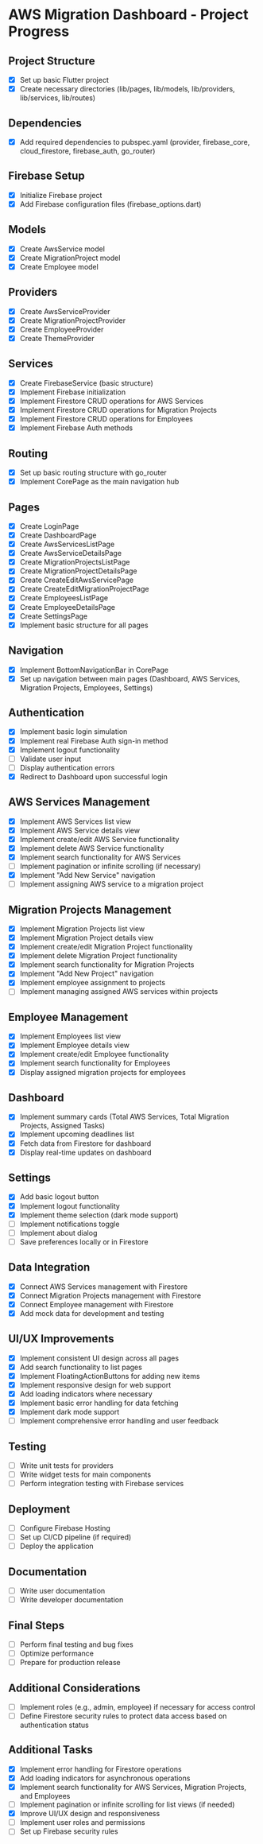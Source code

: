 # AWS Migration Dashboard - Project Progress

## Project Structure
- [x] Set up basic Flutter project
- [x] Create necessary directories (lib/pages, lib/models, lib/providers, lib/services, lib/routes)

## Dependencies
- [x] Add required dependencies to pubspec.yaml (provider, firebase_core, cloud_firestore, firebase_auth, go_router)

## Firebase Setup
- [x] Initialize Firebase project
- [x] Add Firebase configuration files (firebase_options.dart)

## Models
- [x] Create AwsService model
- [x] Create MigrationProject model
- [x] Create Employee model

## Providers
- [x] Create AwsServiceProvider
- [x] Create MigrationProjectProvider
- [x] Create EmployeeProvider
- [x] Create ThemeProvider

## Services
- [x] Create FirebaseService (basic structure)
- [x] Implement Firebase initialization
- [x] Implement Firestore CRUD operations for AWS Services
- [x] Implement Firestore CRUD operations for Migration Projects
- [x] Implement Firestore CRUD operations for Employees
- [x] Implement Firebase Auth methods

## Routing
- [x] Set up basic routing structure with go_router
- [x] Implement CorePage as the main navigation hub

## Pages
- [x] Create LoginPage
- [x] Create DashboardPage
- [x] Create AwsServicesListPage
- [x] Create AwsServiceDetailsPage
- [x] Create MigrationProjectsListPage
- [x] Create MigrationProjectDetailsPage
- [x] Create CreateEditAwsServicePage
- [x] Create CreateEditMigrationProjectPage
- [x] Create EmployeesListPage
- [x] Create EmployeeDetailsPage
- [x] Create SettingsPage
- [x] Implement basic structure for all pages

## Navigation
- [x] Implement BottomNavigationBar in CorePage
- [x] Set up navigation between main pages (Dashboard, AWS Services, Migration Projects, Employees, Settings)

## Authentication
- [x] Implement basic login simulation
- [x] Implement real Firebase Auth sign-in method
- [x] Implement logout functionality
- [ ] Validate user input
- [ ] Display authentication errors
- [x] Redirect to Dashboard upon successful login

## AWS Services Management
- [x] Implement AWS Services list view
- [x] Implement AWS Service details view
- [x] Implement create/edit AWS Service functionality
- [x] Implement delete AWS Service functionality
- [x] Implement search functionality for AWS Services
- [ ] Implement pagination or infinite scrolling (if necessary)
- [x] Implement "Add New Service" navigation
- [ ] Implement assigning AWS service to a migration project

## Migration Projects Management
- [x] Implement Migration Projects list view
- [x] Implement Migration Project details view
- [x] Implement create/edit Migration Project functionality
- [x] Implement delete Migration Project functionality
- [x] Implement search functionality for Migration Projects
- [x] Implement "Add New Project" navigation
- [x] Implement employee assignment to projects
- [ ] Implement managing assigned AWS services within projects

## Employee Management
- [x] Implement Employees list view
- [x] Implement Employee details view
- [x] Implement create/edit Employee functionality
- [x] Implement search functionality for Employees
- [x] Display assigned migration projects for employees

## Dashboard
- [x] Implement summary cards (Total AWS Services, Total Migration Projects, Assigned Tasks)
- [x] Implement upcoming deadlines list
- [x] Fetch data from Firestore for dashboard
- [x] Display real-time updates on dashboard

## Settings
- [x] Add basic logout button
- [x] Implement logout functionality
- [x] Implement theme selection (dark mode support)
- [ ] Implement notifications toggle
- [ ] Implement about dialog
- [ ] Save preferences locally or in Firestore

## Data Integration
- [x] Connect AWS Services management with Firestore
- [x] Connect Migration Projects management with Firestore
- [x] Connect Employee management with Firestore
- [x] Add mock data for development and testing

## UI/UX Improvements
- [x] Implement consistent UI design across all pages
- [x] Add search functionality to list pages
- [x] Implement FloatingActionButtons for adding new items
- [x] Implement responsive design for web support
- [x] Add loading indicators where necessary
- [x] Implement basic error handling for data fetching
- [x] Implement dark mode support
- [ ] Implement comprehensive error handling and user feedback

## Testing
- [ ] Write unit tests for providers
- [ ] Write widget tests for main components
- [ ] Perform integration testing with Firebase services

## Deployment
- [ ] Configure Firebase Hosting
- [ ] Set up CI/CD pipeline (if required)
- [ ] Deploy the application

## Documentation
- [ ] Write user documentation
- [ ] Write developer documentation

## Final Steps
- [ ] Perform final testing and bug fixes
- [ ] Optimize performance
- [ ] Prepare for production release

## Additional Considerations
- [ ] Implement roles (e.g., admin, employee) if necessary for access control
- [ ] Define Firestore security rules to protect data access based on authentication status

## Additional Tasks
- [x] Implement error handling for Firestore operations
- [x] Add loading indicators for asynchronous operations
- [x] Implement search functionality for AWS Services, Migration Projects, and Employees
- [ ] Implement pagination or infinite scrolling for list views (if needed)
- [x] Improve UI/UX design and responsiveness
- [ ] Implement user roles and permissions
- [ ] Set up Firebase security rules
